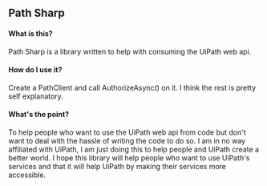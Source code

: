 ## Path Sharp
#### What is this?
Path Sharp is a library written to help with consuming the UiPath web api.

#### How do I use it?
Create a PathClient and call AuthorizeAsync() on it. I think the rest is pretty self explanatory.

#### What's the point?
To help people who want to use the UiPath web api from code but don't want to deal with the hassle of writing the code to do so. I am in no way affiliated with UiPath, I am just doing this to help people and UiPath create a better world. I hope this library will help people who want to use UiPath's services and that it will help UiPath by making their services more accessible.